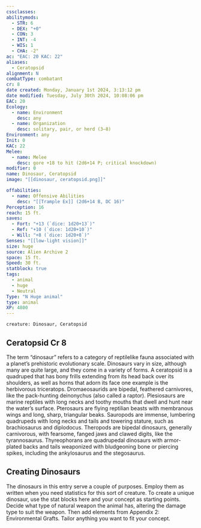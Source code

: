 ```yaml
---
cssclasses:
abilitymods:
  - STR: 6
  - DEX: "+0"
  - CON: 3
  - INT: -4
  - WIS: 1
  - CHA: -2"
ac: "EAC: 20 KAC: 22"
aliases:
  - Ceratopsid
alignment: N
combatType: combatant
cr: 8
date created: Monday, January 1st 2024, 3:13:12 pm
date modified: Tuesday, July 30th 2024, 10:08:06 pm
EAC: 20
Ecology:
  - name: Environment
    desc: any
  - name: Organization
    desc: solitary, pair, or herd (3–8)
Environment: any
Init: 0
KAC: 22
Melee:
  - name: Melee
    desc: gore +18 to hit (2d6+14 P; critical knockdown)
modifier: 0
name: Dinosaur, Ceratopsid
image: "[[dinosaur, ceratopsid.png]]"

offabilities:
  - name: Offensive Abilities
    desc: "[[Trample Ex]] (2d6+14 B, DC 16)"
Perception: 16
reach: 15 ft.
saves:
  - Fort: "+13 (`dice: 1d20+13`)"
  - Ref: "+10 (`dice: 1d20+10`)"
  - Will: "+8 (`dice: 1d20+8`)"
Senses: "[[low-light vision]]"
size: huge
source: Alien Archive 2 
space: 15 ft.
Speed: 30 ft.
statblock: true
tags:
  - animal
  - huge
  - Neutral
Type: "N Huge animal"
type: animal
XP: 4800
---
```


```statblock
creature: Dinosaur, Ceratopsid
```

## Ceratopsid Cr 8

The term “dinosaur” refers to a category of reptilelike fauna associated with a planet’s prehistoric evolutionary scale. Dinosaurs vary in size, although many are quite large, and they come in a variety of forms. A ceratopsid is a quadruped that has bony frills extending from its head back over its shoulders, as well as horns that adorn its face
one example is the herbivorous triceratops. Dromaeosaurids are bipedal, feathered carnivores, like the pack-hunting deinonychus (also called a raptor). Plesiosaurs are marine reptiles with long necks and toothy mouths that dwell and hunt near the water’s surface. Pterosaurs are flying reptilian beasts with membranous wings and long, sharp, triangular beaks. Sauropods are immense, lumbering quadrupeds with long necks and tails and towering stature, such as brachiosaurus and diplodocus. Theropods are bipedal dinosaurs, generally carnivorous, with fearsome, fanged jaws and clawed digits, like the tyrannosaurus. Thyreophorans are quadrupedal dinosaurs with armor-plated backs and tails weaponized with bludgeoning bone or piercing spikes, including the ankylosaurus and the stegosaurus.

## Creating Dinosaurs

The dinosaurs in this entry serve a couple of purposes. Employ them as written when you need statistics for this sort of creature. To create a unique dinosaur, use the stat blocks here and your concept as starting points. Decide what type of natural weapon the animal has, altering the damage type to suit the weapon. Then add elements from Appendix 2: Environmental Grafts. Tailor anything you want to fit your concept.
